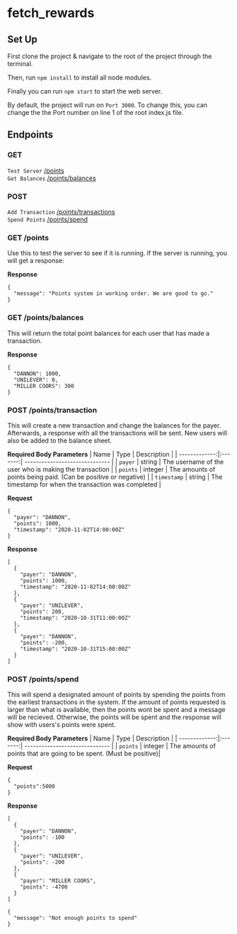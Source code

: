 # fetch_rewards

## Set Up

First clone the project & navigate to the root of the project through the terminal.

Then, run `npm install` to install all node modules.

Finally you can run `npm start` to start the web server.

By default, the project will run on `Port 3000`. 
To change this, you can change the the Port number on line 1 of the root index.js file.

## Endpoints

### GET
`Test Server` [/points](#get-points) <br/>
`Get Balances` [/points/balances](#get-pointsbalances) <br/>

### POST
`Add Transaction` [/points/transactions](#post-pointstransactions) <br/>
`Spend Points` [/points/spend](#post-pointsspend) <br/>

### GET /points

Use this to test the server to see if it is running. If the server is running, you will get a response:

**Response**
```
{
  "message": "Points system in working order. We are good to go."
}
```

### GET /points/balances

This will return the total point balances for each user that has made a transaction. 

**Response**
```
{
  "DANNON": 1000,
  "UNILEVER": 0,
  "MILLER COORS": 300
}
```

### POST /points/transaction

This will create a new transaction and change the balances for the payer. Afterwards, a response with all the transactions will be sent. New users will also be added to the balance sheet. 

**Required Body Parameters**
| Name | Type | Description |
| -------------:|:-------:| ------------------------------ |
| `payer` | string  | The username of the user who is making the transaction |
| `points` | integer  | The amounts of points being paid. (Can be positive or negative) |
| `timestamp` | string  | The timestamp for when the transaction was completed | 

**Request**
```
{ 
  "payer": "DANNON", 
  "points": 1000, 
  "timestamp": "2020-11-02T14:00:00Z" 
}
```

**Response**
```
[
  {
    "payer": "DANNON",
    "points": 1000,
    "timestamp": "2020-11-02T14:00:00Z"
  },
  {
    "payer": "UNILEVER",
    "points": 200,
    "timestamp": "2020-10-31T11:00:00Z"
  },
  {
    "payer": "DANNON",
    "points": -200,
    "timestamp": "2020-10-31T15:00:00Z"
  }
]
```

### POST /points/spend

This will spend a designated amount of points by spending the points from the earliest transactions in the system. If the amount of points requested is larger than what is available, then the points wont be spent and a message will be recieved. Otherwise, the points will be spent and the response will show with users's points were spent. 

**Required Body Parameters**
| Name | Type | Description |
| -------------:|:-------:| ------------------------------ |
| `points` | integer  | The amounts of points that are going to be spent. (Must be positive)|

**Request**
```
{
  "points":5000
}
```

**Response**
```
[
  {
    "payer": "DANNON",
    "points": -100
  },
  {
    "payer": "UNILEVER",
    "points": -200
  },
  {
    "payer": "MILLER COORS",
    "points": -4700
  }
]
```

```
{
  "message": "Not enough points to spend"
}
```


